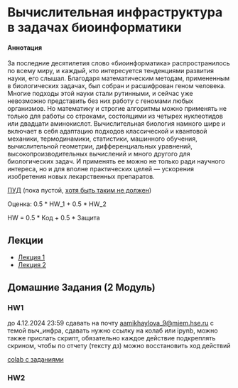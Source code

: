 # Вычислительная инфраструктура в задачах биоинформатики

#### Аннотация
За последние десятилетия слово «биоинформатика» распространилось по всему миру, и каждый, кто интересуется тенденциями развития науки, его слышал. Благодаря математическим методам, примененным в биологических задачах, был собран и расшифрован геном человека. Многие подходы этой науки стали рутинными, и сейчас уже невозможно представить без них работу с геномами любых организмов. Но математику и строгие алгоритмы можно применять не только для работы со строками, состоящими из четырех нуклеотидов или двадцати аминокислот. Вычислительная биология намного шире и включает в себя адаптацию подходов классической и квантовой механики, термодинамики, статистики, машинного обучения, вычислительной геометрии, дифференциальных уравнений, высокопроизводительных вычислений и много другого для биологических задач. И применять ее можно не только ради научного интереса, но и для вполне практических целей — ускорения изобретения новых лекарственных препаратов.

[ПУД](https://www.hse.ru/edu/courses/900082126) (пока пустой, [хотя быть таким не должен](https://www.hse.ru/studyspravka/programmauchdisc))

Оценка: 0.5 * HW_1 + 0.5 * HW_2

HW = 0.5 * Код + 0.5 * Защита 

## Лекции
- [Лекция 1](https://docs.google.com/viewer?url=https://github.com/Vladm0z/HSE-Bioinformatics/raw/main/Bioinformatics/MSc/CompBio/Lec_1.pdf)
- [Лекция 2](https://docs.google.com/viewer?url=https://github.com/Vladm0z/HSE-Bioinformatics/raw/main/Bioinformatics/MSc/CompBio/Lec_2.pdf)

## Домашние Задания (2 Модуль)
### HW1
до 4.12.2024 23:59
сдавать на почту [aamikhaylova_9@miem.hse.ru](mailto:aamikhaylova_9@miem.hse.ru) с темой выч_инфра, сдавать нужно ссылку на колаб или ipynb, можно также прислать скрипт, обязательно каждое действие подкреплять скрином, чтобы по отчету (тексту дз) можно восстановить ход действий

[colab с заданиями](https://colab.research.google.com/drive/1tkrnlrXTOYf3vHXmf82n3iDFkVEVvzjZ#scrollTo=hehShsYn1Tv0)

### HW2
